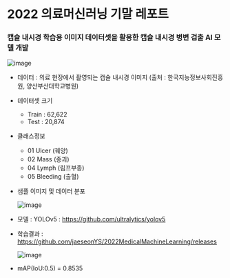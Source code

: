 # 2022 의료머신러닝 기말 레포트

### 캡슐 내시경 학습용 이미지 데이터셋을 활용한 캡슐 내시경 병변 검출 AI 모델 개발

![image](https://user-images.githubusercontent.com/107654296/174196780-eb4ea782-1094-4a7e-9175-6651d7bbd06e.png)


- 데이터 : 의료 현장에서 촬영되는 캡슐 내시경 이미지 (출처 : 한국지능정보사회진흥원, 양산부산대학교병원)
- 데이터셋 크기
  -	Train	:	62,622	
  -	Test : 20,874
- 클래스정보
  - 01	Ulcer (궤양)
  - 02	Mass (종괴)
  - 04	Lymph (림프부종)
  - 05	Bleeding (출혈)
- 샘플 이미지 및 데이터 분포

  ![image](https://user-images.githubusercontent.com/107654296/174198039-f4ebdcfa-354b-4565-b3ac-760d660ada73.png)


- 모델 : YOLOv5 : https://github.com/ultralytics/yolov5
- 학습결과 : https://github.com/jaeseonYS/2022MedicalMachineLearning/releases

  ![image](https://user-images.githubusercontent.com/107654296/174196663-3094d351-83b6-4c3c-812a-26f51cdc8bee.png)

- mAP(IoU:0.5) = 0.8535
